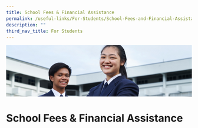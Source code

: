 ```yaml
---
title: School Fees & Financial Assistance
permalink: /useful-links/For-Students/School-Fees-and-Financial-Assistance/
description: ""
third_nav_title: For Students
---
```

![](/images/Useful%20Links.jpg)

School Fees & Financial Assistance
==================================

